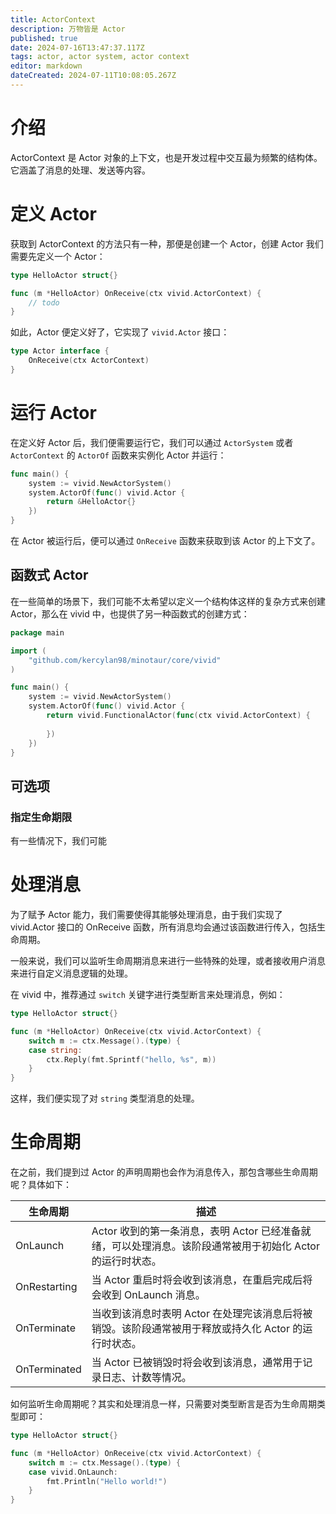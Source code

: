 ```yaml
---
title: ActorContext
description: 万物皆是 Actor
published: true
date: 2024-07-16T13:47:37.117Z
tags: actor, actor system, actor context
editor: markdown
dateCreated: 2024-07-11T10:08:05.267Z
---
```


# 介绍
ActorContext 是 Actor 对象的上下文，也是开发过程中交互最为频繁的结构体。它涵盖了消息的处理、发送等内容。

# 定义 Actor
获取到 ActorContext 的方法只有一种，那便是创建一个 Actor，创建 Actor 我们需要先定义一个 Actor：

```go
type HelloActor struct{}

func (m *HelloActor) OnReceive(ctx vivid.ActorContext) {
    // todo
}
```

如此，Actor 便定义好了，它实现了 `vivid.Actor` 接口：
```go
type Actor interface {
	OnReceive(ctx ActorContext)
}
```

# 运行 Actor
在定义好 Actor 后，我们便需要运行它，我们可以通过 `ActorSystem` 或者 `ActorContext` 的 `ActorOf` 函数来实例化 Actor 并运行：
```go
func main() {
	system := vivid.NewActorSystem()
	system.ActorOf(func() vivid.Actor {
		return &HelloActor{}
	})
}
```

在 Actor 被运行后，便可以通过 `OnReceive` 函数来获取到该 Actor 的上下文了。

## 函数式 Actor
在一些简单的场景下，我们可能不太希望以定义一个结构体这样的复杂方式来创建 Actor，那么在 vivid 中，也提供了另一种函数式的创建方式：
```go
package main

import (
	"github.com/kercylan98/minotaur/core/vivid"
)

func main() {
	system := vivid.NewActorSystem()
	system.ActorOf(func() vivid.Actor {
		return vivid.FunctionalActor(func(ctx vivid.ActorContext) {
			
		})
	})
}
```

## 可选项

### 指定生命期限
有一些情况下，我们可能


# 处理消息
为了赋予 Actor 能力，我们需要使得其能够处理消息，由于我们实现了 vivid.Actor 接口的 OnReceive 函数，所有消息均会通过该函数进行传入，包括生命周期。

一般来说，我们可以监听生命周期消息来进行一些特殊的处理，或者接收用户消息来进行自定义消息逻辑的处理。

在 vivid 中，推荐通过 `switch` 关键字进行类型断言来处理消息，例如：
```go
type HelloActor struct{}

func (m *HelloActor) OnReceive(ctx vivid.ActorContext) {
	switch m := ctx.Message().(type) {
	case string:
		ctx.Reply(fmt.Sprintf("hello, %s", m))
	}
}
```

这样，我们便实现了对 `string` 类型消息的处理。

# 生命周期
在之前，我们提到过 Actor 的声明周期也会作为消息传入，那包含哪些生命周期呢？具体如下：

 生命周期       | 描述                                                              
--------------|-----------------------------------------------------------------
 OnLaunch     | Actor 收到的第一条消息，表明 Actor 已经准备就绪，可以处理消息。该阶段通常被用于初始化 Actor 的运行时状态。 
 OnRestarting | 当 Actor 重启时将会收到该消息，在重启完成后将会收到 OnLaunch 消息。                      
 OnTerminate  | 当收到该消息时表明 Actor 在处理完该消息后将被销毁。该阶段通常被用于释放或持久化 Actor 的运行时状态。       
 OnTerminated | 当 Actor 已被销毁时将会收到该消息，通常用于记录日志、计数等情况。                            

如何监听生命周期呢？其实和处理消息一样，只需要对类型断言是否为生命周期类型即可：

```go
type HelloActor struct{}

func (m *HelloActor) OnReceive(ctx vivid.ActorContext) {
	switch m := ctx.Message().(type) {
	case vivid.OnLaunch:
		fmt.Println("Hello world!")
	}
}
```

